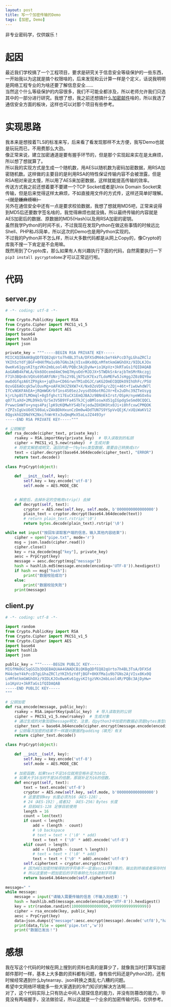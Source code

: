 ```yaml
---
layout: post
title: 写一个加密传输的Demo
tags: [加密, Demo]
--- 
```

  非专业密码学，仅供娱乐！<!--more-->    
  
# 起因
  最近我们学校搞了一个工程项目，要求是研究关于信息安全等级保护的一些东西，一开始我以为这就是搞个权限啥的，后来发现和云计算一样是个定义，话说我明明是网络工程专业的为啥还要了解信息安全……   
  当然这个什么等级保护的内容很多，我们不可能全都涉及，所以老师允许我们只选其中的一部分进行研究。我想了想，我之前还想搞什么[加密邮件](/2019/07/02/encmail.html)啥的，所以我选了通信安全方面的板块，这样也可以对那个项目有些参考。   
  
# 实现思路
  我本来是想按着TLS的标准来写，后来看了看发现那样不太方便，我写Demo也就是玩玩而已，不用费那么大劲。   
  像正常来说，建立加密通道是要有握手环节的，但是那个实现起来实在是太麻烦，所以想了想就算了。    
  所以我的实现方式是生成一个随机数，用AES以随机数为密码加密数据，用RSA加密随机数。这样做的主要目的是利用RSA的特性保证传输内容不会被泄露，但是RSA相对来说太慢，所以用了AES来加密数据，这样就能提高传输的效率。   
  传送方式我之前还想着要不要建一个TCP Socket或者是Unix Domain Socket来传输，但是后来觉得这样太麻烦，不如直接用文件的方式传，这样还简单好理解。 ~~（就是嫌麻烦嘛）~~   
  另外在通信安全中还有一点是要求校验数据，我想了想就用MD5吧，正常来说得到MD5后还要数字签名啥的，我觉得麻烦也就没搞，所以最终传输的内容就是AES加密后的数据、原数据的MD5(Hash)以及用RSA加密的密钥。   
  虽然我学Python的时间不长，不过我现在发现Python在做这些事情的时候远比Shell、PHP和JS简单，所以这次的Demo也是用Python实现的。   
  不过我的Python并不怎么样，所以大多数代码都是从网上Copy的，像Crypto的库我不搜一下肯定是不会用嘛。   
  既然用到了Crypto库，那么如果有人有兴趣执行下面的代码，自然需要执行一下`pip3 install pycryptodome`才可以正常运行啦。
  
# 代码
## server.py
```python
# -*- coding: utf-8 -*-

from Crypto.PublicKey import RSA
from Crypto.Cipher import PKCS1_v1_5
from Crypto.Cipher import AES  
import base64
import hashlib
import json

private_key = """-----BEGIN RSA PRIVATE KEY-----
MIICXQIBAAKBgQDfEQ82qUrto7h4BL3TsA/DFXSdM44cbeY4kPccD7gLGhaZRClz
YKIh5zYdfjBGF+0HXfMa1u9b7GNs2AjVIsx8Kx0QLnMfmtkmGWGhOXz/9IDLKJOx
0weKv61gysKItgzVKn2mbLool4R/PQBc3AjDyHw+io1KpVz+3kRTaGs1fQIDAQAB
AoGAWB4kFWLA/6k6OOcemd4mC9mQ7HyuOdrMJDJX+5TWDkSrArajbTmSMrRkczgj
F71h3BQn8cVQXs695ARfUNrjTbi2Y0LjN7ScK7ExzTLdoMEFw5JsHggJZ0zBQY6w
mwOdGfqzA6tZPXgkn+jqEha+CD6GrwnTM1oDGJC/aKG2OmECQQDkO9IhUhFc/PSU
0zvGE6AOcqk5wlOuvMg+oAFHJHJZ9XW7+X/Nx0ZoVDFq/cZQj+46t+fiwUwhdW7l
IfCvNGKFAkEA+jRQmWGKrbf1ns4S0SezJvysd5O6otRGJXr+Ex2uDhc39ZTeUsyg
kjrLhp8STLMOmql+8g5fghct17EuCX1EmQJBAJz9BNnEkIrst/OSpH/nyeWGOx6u
q077LaXd+2MLD9kO/O/Se3V5B9YFa4STkJCjoBMloswXd51gIGpdgSeSmd0CQQCL
PrwwcGmWfo+ynqs4PajlpK9zKQMwhYS4bTejedwZOXDKOtx0Ji+i0hfcxwCPMQOK
rZPZsIgUxUOdC508aLvZAkBDkHxunCzDm0w4DdTUN7S9YSpVvQEjK/xUQiWaKV12
8QgskhU2DNdYK2NxifnWrKtx3uQmqMxX5aLuJZ4493yr
-----END RSA PRIVATE KEY-----"""

# 公钥解密
def rsa_decode(cipher_text, private_key):
    rsakey = RSA.importKey(private_key)  # 导入读取到的私钥
    cipher = PKCS1_v1_5.new(rsakey)  # 生成对象
    # 将密文解密成明文，返回的是一个bytes类型数据，需要自己转换成str
    text = cipher.decrypt(base64.b64decode(cipher_text), "ERROR")
    return text.decode()
    
class PrpCrypt(object):
 
    def __init__(self, key):
        self.key = key.encode('utf-8')
        self.mode = AES.MODE_CBC

 
    # 解密后，去掉补足的空格用strip() 去掉
    def decrypt(self, text):
        cryptor = AES.new(self.key, self.mode, b'0000000000000000')
        plain_text = cryptor.decrypt(base64.b64decode(text))
        # return plain_text.rstrip('\0')
        return bytes.decode(plain_text).rstrip('\0')

while not input("按回车读取客户端的信息，输入其他内容结束"):
    cipher = open("pipe.txt", mode='r')
    msg = json.loads(cipher.read())
    cipher.close()
    key = rsa_decode(msg["key"], private_key)
    aesc = PrpCrypt(key)
    message = aesc.decrypt(msg["message"])
    hash = hashlib.md5(message.encode(encoding='UTF-8')).hexdigest()
    if hash == msg["hash"]:
        print("数据校验成功")
    else:
        print("数据校验失败")
    print(message)
```
## client.py
```python
# -*- coding: utf-8 -*-

import random
from Crypto.PublicKey import RSA
from Crypto.Cipher import PKCS1_v1_5
from Crypto.Cipher import AES  
import base64
import hashlib
import json

public_key = """-----BEGIN PUBLIC KEY-----
MIGfMA0GCSqGSIb3DQEBAQUAA4GNADCBiQKBgQDfEQ82qUrto7h4BL3TsA/DFXSd
M44cbeY4kPccD7gLGhaZRClzYKIh5zYdfjBGF+0HXfMa1u9b7GNs2AjVIsx8Kx0Q
LnMfmtkmGWGhOXz/9IDLKJOx0weKv61gysKItgzVKn2mbLool4R/PQBc3AjDyHw+
io1KpVz+3kRTaGs1fQIDAQAB
-----END PUBLIC KEY-----
"""

# 公钥加密
def rsa_encode(message, public_key):
    rsakey = RSA.importKey(public_key)  # 导入读取到的公钥
    cipher = PKCS1_v1_5.new(rsakey)  # 生成对象
    # 通过生成的对象加密message明文，注意，在python3中加密的数据必须是bytes类型的数据，不能是str类型的数据
    cipher_text = base64.b64encode(cipher.encrypt(message.encode(encoding="utf-8")))
    # 公钥每次加密的结果不一样跟对数据的padding（填充）有关
    return cipher_text.decode()

class PrpCrypt(object):
 
    def __init__(self, key):
        self.key = key.encode('utf-8')
        self.mode = AES.MODE_CBC
 
    # 加密函数，如果text不足16位就用空格补足为16位，
    # 如果大于16当时不是16的倍数，那就补足为16的倍数。
    def encrypt(self, text):
        text = text.encode('utf-8')
        cryptor = AES.new(self.key, self.mode, b'0000000000000000')
        # 这里密钥key 长度必须为16（AES-128）,
        # 24（AES-192）,或者32 （AES-256）Bytes 长度
        # 目前AES-128 足够目前使用
        length = 16
        count = len(text)
        if count < length:
            add = (length - count)
            # \0 backspace
            # text = text + ('\0' * add)
            text = text + ('\0' * add).encode('utf-8')
        elif count > length:
            add = (length - (count % length))
            # text = text + ('\0' * add)
            text = text + ('\0' * add).encode('utf-8')
        self.ciphertext = cryptor.encrypt(text)
        # 因为AES加密时候得到的字符串不一定是ascii字符集的，输出到终端或者保存时候可能存在问题
        # 所以这里统一把加密后的字符串转化为16进制字符串
        return base64.b64encode(self.ciphertext)
    
message=" "
while message:
    message = input("请输入需要传输的信息（不输入则结束）：")
    hash = hashlib.md5(message.encode(encoding='UTF-8')).hexdigest()
    key = str(random.randint(1000000000000000,9999999999999999))
    cipher = rsa_encode(key, public_key)
    aesc = PrpCrypt(key)
    data=json.dumps({"message":aesc.encrypt(message).decode('utf8'),"hash":hash,"key":cipher})
    print(data,file = open('pipe.txt','w'))
    print("数据已发出！")
```

# 感想
  我在写这个代码的时候在网上搜到的资料也真的是算少了，就像我当时打算写加密邮件那时一样，基本上大多数的资料都有问题，像有些代码还是Python2的，还有时候经常遇到什么bytearray、json转换之类乱七八糟的问题。   
  希望中文网络环境能多一些大家遇到的冷门知识的解决方法啊……    
  对了，这个代码实际上只有防止中间人窥探信息的能力，并没有防篡改的能力，毕竟没有两端握手，没法做验证，所以这就是一个业余的加密传输代码，仅供参考。
